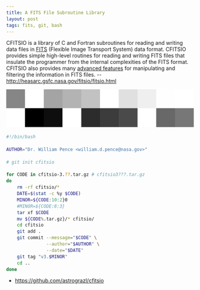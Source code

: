 ```yaml
---
title: A FITS File Subroutine Library
layout: post
tags: fits, git, bash
---
```


CFITSIO is a library of C and Fortran subroutines for reading and writing data files in [FITS](http://heasarc.gsfc.nasa.gov/docs/heasarc/fits.html) (Flexible Image Transport System) data format. CFITSIO provides simple high-level routines for reading and writing FITS files that insulate the programmer from the internal complexities of the FITS format. CFITSIO also provides many [advanced features](http://heasarc.gsfc.nasa.gov/docs/software/fitsio/why_use_cfitsio.html) for manipulating and filtering the information in FITS files. -- <http://heasarc.gsfc.nasa.gov/fitsio/fitsio.html>

![fitsprog](/img/fitsprog.png)

```bash
#!/bin/bash

AUTHOR="Dr. William Pence <william.d.pence@nasa.gov>"

# git init cfitsio

for CODE in cfitsio-3.??.tar.gz # cfitsio3???.tar.gz
do
    rm -rf cfitsio/*
    DATE=$(stat -c %y $CODE)
    MINOR=${CODE:10:2}0
    #MINOR=${CODE:8:3}
    tar xf $CODE
    mv ${CODE%.tar.gz}/* cfitsio/
    cd cfitsio
    git add .
    git commit --message="$CODE" \
               --author="$AUTHOR" \
               --date="$DATE"
    git tag "v3.$MINOR"
    cd ..
done
```

* <https://github.com/astrograzl/cfitsio>
